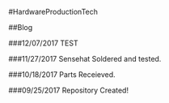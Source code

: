 #HardwareProductionTech

##Blog

###12/07/2017
TEST
    
###11/27/2017
Sensehat Soldered and tested.
    
###10/18/2017
Parts Receieved.
   
###09/25/2017
Repository Created!

